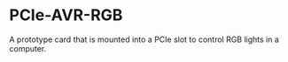 # PCIe-AVR-RGB
A prototype card that is mounted into a PCIe slot to control RGB lights in a computer.
